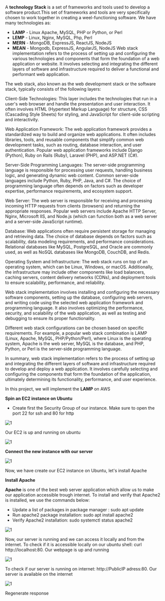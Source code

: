 
A **technology Stack** is a set of frameworks and tools used to develop a software product.This set of frameworks and tools are very specifically chosen to work together in creating a weel-functioning software. We have many technologies as:
- **LAMP** - Linux Apache, MySQL, PHP or Python, or Perl
- **LEMP** - Linux, Nginx, MySQL, Php, Perl
- **MERN** - MongoDB, ExpressJS, ReactJS, NodeJS
- **MEAN** - Mongodb, ExpressJS, AngularJS, NodeJS
Web stack implementation refers to the process of setting up and configuring the various technologies and components that form the foundation of a web application or website. It involves selecting and integrating the different layers of software and infrastructure required to deliver a functional and performant web application.

The web stack, also known as the web development stack or the software stack, typically consists of the following layers:

Client-Side Technologies: This layer includes the technologies that run in a user's web browser and handle the presentation and user interaction. It often involves HTML (Hypertext Markup Language) for structure, CSS (Cascading Style Sheets) for styling, and JavaScript for client-side scripting and interactivity.

Web Application Framework: The web application framework provides a standardized way to build and organize web applications. It often includes libraries, tools, and reusable components that simplify common web development tasks, such as routing, database interaction, and user authentication. Popular web application frameworks include Django (Python), Ruby on Rails (Ruby), Laravel (PHP), and ASP.NET (C#).

Server-Side Programming Languages: The server-side programming language is responsible for processing user requests, handling business logic, and generating dynamic web content. Common server-side languages include Python, Ruby, PHP, Java, and C#. The choice of programming language often depends on factors such as developer expertise, performance requirements, and ecosystem support.

Web Server: The web server is responsible for receiving and processing incoming HTTP requests from clients (browsers) and returning the appropriate responses. Popular web servers include Apache HTTP Server, Nginx, Microsoft IIS, and Node.js (which can function both as a web server and a server-side JavaScript runtime).

Database: Web applications often require persistent storage for managing and retrieving data. The choice of database depends on factors such as scalability, data modeling requirements, and performance considerations. Relational databases like MySQL, PostgreSQL, and Oracle are commonly used, as well as NoSQL databases like MongoDB, CouchDB, and Redis.

Operating System and Infrastructure: The web stack runs on top of an operating system, which can be Linux, Windows, or macOS. Additionally, the infrastructure may include other components like load balancers, caching servers, content delivery networks (CDNs), and deployment tools to ensure scalability, performance, and reliability.

Web stack implementation involves installing and configuring the necessary software components, setting up the database, configuring web servers, and writing code using the selected web application framework and programming language. It also involves optimizing the performance, security, and scalability of the web application, as well as testing and debugging to ensure its proper functionality.

Different web stack configurations can be chosen based on specific requirements. For example, a popular web stack combination is LAMP (Linux, Apache, MySQL, PHP/Python/Perl), where Linux is the operating system, Apache is the web server, MySQL is the database, and PHP, Python, or Perl is the server-side programming language.

In summary, web stack implementation refers to the process of setting up and integrating the different layers of software and infrastructure required to develop and deploy a web application. It involves carefully selecting and configuring the components that form the foundation of the application, ultimately determining its functionality, performance, and user experience.



In this project, we will implement the **LAMP** on AWS

**Spin an EC2 instance on Ubuntu**

 - Create first the Security Group of our instance. Make sure to open the port 22 for ssh and 80 for http
 
![1](https://github.com/adrydry/Cloud_Devops_Projects2023/assets/102819001/3b20baa1-aabb-4475-bcc4-910a2cb2c064)

Our EC2 is up and running on ubuntu

![1](https://github.com/adrydry/Cloud_Devops_Projects2023/assets/102819001/6c54561c-5f90-49da-aa10-d49cbf54a5ed)

**Connect the new instance with our server**

![1](https://github.com/adrydry/Cloud_Devops_Projects2023/assets/102819001/3ccf4423-fafe-4904-81bf-d7f3f12da4d2)

Now, we have create our EC2 instance on Ubuntu, let's install Apache

**Install Apache**

**Apache** is one of the best web server application which allow us to make our application accessible trough internet. To install and verify that Apache2 is installed, we use the commands below:
- Update a list of packages in package manager : sudo apt update
- Run apache2 package installation: sudo apt install apache2
- Verify Apache2 installation: sudo systemctl status apache2

![1](https://github.com/adrydry/Cloud_Devops_Projects2023/assets/102819001/07648063-b529-4357-ba88-55b19cde30b2)

Now, our server is running and we can access it locally and from the internet.
To check if it is accessible locally on our ubuntu shell: curl http://localhost:80. Our webpage is up and running

![1](https://github.com/adrydry/Cloud_Devops_Projects2023/assets/102819001/dc995f65-570a-4779-b804-c28d60295413)

To check if our server is running on internet: http://PublicIP adress:80. Our server is available on the internet

![1](https://github.com/adrydry/Cloud_Devops_Projects2023/assets/102819001/4f12b7d6-c374-4ecd-a31d-fa3a5da05acb)














Regenerate response
